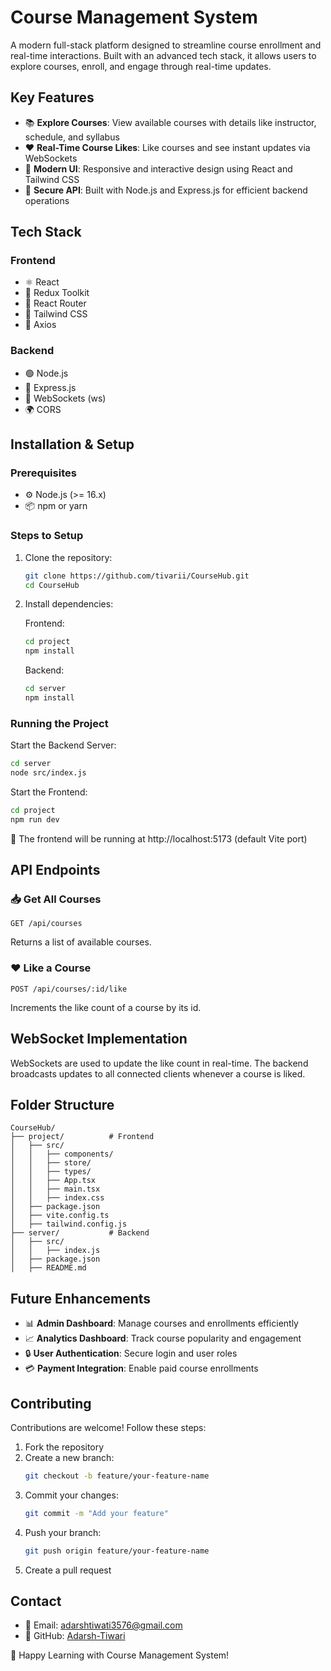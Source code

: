 # Course Management System

A modern full-stack platform designed to streamline course enrollment and real-time interactions. Built with an advanced tech stack, it allows users to explore courses, enroll, and engage through real-time updates.

## Key Features

- 📚 **Explore Courses**: View available courses with details like instructor, schedule, and syllabus
- ❤️ **Real-Time Course Likes**: Like courses and see instant updates via WebSockets
- 🎨 **Modern UI**: Responsive and interactive design using React and Tailwind CSS
- 🔐 **Secure API**: Built with Node.js and Express.js for efficient backend operations

## Tech Stack

### Frontend
- ⚛️ React
- 🔗 Redux Toolkit
- 🚏 React Router
- 🎨 Tailwind CSS
- 🔗 Axios

### Backend
- 🟢 Node.js
- 🚀 Express.js
- 🔌 WebSockets (ws)
- 🌍 CORS

## Installation & Setup

### Prerequisites
- ⚙️ Node.js (>= 16.x)
- 📦 npm or yarn

### Steps to Setup

1. Clone the repository:
   ```bash
   git clone https://github.com/tivarii/CourseHub.git
   cd CourseHub
   ```

2. Install dependencies:

   Frontend:
   ```bash
   cd project
   npm install
   ```

   Backend:
   ```bash
   cd server
   npm install
   ```

### Running the Project

Start the Backend Server:
```bash
cd server
node src/index.js
```

Start the Frontend:
```bash
cd project
npm run dev
```

🔗 The frontend will be running at http://localhost:5173 (default Vite port)

## API Endpoints

### 📥 Get All Courses
```
GET /api/courses
```
Returns a list of available courses.

### ❤️ Like a Course
```
POST /api/courses/:id/like
```
Increments the like count of a course by its id.

## WebSocket Implementation

WebSockets are used to update the like count in real-time. The backend broadcasts updates to all connected clients whenever a course is liked.

## Folder Structure

```
CourseHub/
├── project/          # Frontend
│   ├── src/
│   │   ├── components/
│   │   ├── store/
│   │   ├── types/
│   │   ├── App.tsx
│   │   ├── main.tsx
│   │   ├── index.css
│   ├── package.json
│   ├── vite.config.ts
│   ├── tailwind.config.js
├── server/           # Backend
│   ├── src/
│   │   ├── index.js
│   ├── package.json
│   ├── README.md
```

## Future Enhancements

- 📊 **Admin Dashboard**: Manage courses and enrollments efficiently
- 📈 **Analytics Dashboard**: Track course popularity and engagement
- 🔒 **User Authentication**: Secure login and user roles
- 💳 **Payment Integration**: Enable paid course enrollments

## Contributing

Contributions are welcome! Follow these steps:

1. Fork the repository
2. Create a new branch:
   ```bash
   git checkout -b feature/your-feature-name
   ```
3. Commit your changes:
   ```bash
   git commit -m "Add your feature"
   ```
4. Push your branch:
   ```bash
   git push origin feature/your-feature-name
   ```
5. Create a pull request

## Contact

- 📩 Email: adarshtiwati3576@gmail.com
- 🔗 GitHub: [Adarsh-Tiwari](https://github.com/Adarsh-Tiwari)

🚀 Happy Learning with Course Management System!

